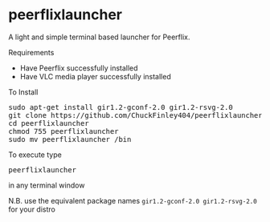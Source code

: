 # peerflixlauncher
A light and simple terminal based launcher for Peerflix.

Requirements

  - Have Peerflix successfully installed
  - Have VLC media player successfully installed

To Install

<pre>
sudo apt-get install gir1.2-gconf-2.0 gir1.2-rsvg-2.0
git clone https://github.com/ChuckFinley404/peerflixlauncher.git
cd peerflixlauncher
chmod 755 peerflixlauncher
sudo mv peerflixlauncher /bin
</pre>

To execute type <pre>peerflixlauncher</pre> in any terminal window

N.B. use the equivalent package names `gir1.2-gconf-2.0 gir1.2-rsvg-2.0` for your distro
